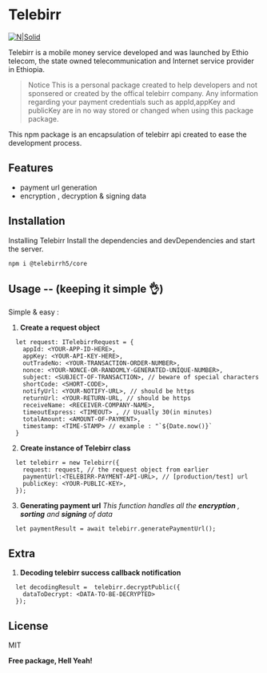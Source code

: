 # Telebirr

[![N|Solid](https://www.ethiotelecom.et/wp-content/uploads/2021/04/TeleBirr-Logo.svg)](https://www.ethiotelecom.et/wp-content/uploads/2021/04/TeleBirr-Logo.svg)


Telebirr is a mobile money service developed and was launched by Ethio telecom, the state owned telecommunication and Internet service provider in Ethiopia.
> Notice
> This is a personal package  created to help developers and not sponsered or created by the offical telebirr company.
> Any information regarding your payment credentials such as appId,appKey and publicKey are in no way stored or changed when using this package package.

This npm package  is an encapsulation of telebirr  api created to ease the development process.

## Features
- payment url generation
- encryption , decryption & signing data

## Installation
Installing Telebirr
Install the dependencies and devDependencies and start the server.
```
npm i @telebirrh5/core
```
## Usage -- (keeping it simple 👌) 

Simple & easy :
1. **Create a request object**
```
  let request: ITelebirrRequest = {
    appId: <YOUR-APP-ID-HERE>,
    appKey: <YOUR-API-KEY-HERE>,
    outTradeNo: <YOUR-TRANSACTION-ORDER-NUMBER>,
    nonce: <YOUR-NONCE-OR-RANDOMLY-GENERATED-UNIQUE-NUMBER>,
    subject: <SUBJECT-OF-TRANSACTION>, // beware of special characters
    shortCode: <SHORT-CODE>, 
    notifyUrl: <YOUR-NOTIFY-URL>, // should be https 
    returnUrl: <YOUR-RETURN-URL, // should be https
    receiveName: <RECEIVER-COMPANY-NAME>,
    timeoutExpress: <TIMEOUT> , // Usually 30(in minutes)
    totalAmount: <AMOUNT-OF-PAYMENT>,
    timestamp: <TIME-STAMP> // example : "`${Date.now()}`
  }
```
2. **Create instance of Telebirr class**
```
  let telebirr = new Telebirr({
    request: request, // the request object from earlier
    paymentUrl:<TELEBIRR-PAYMENT-API-URL>, // [production/test] url 
    publicKey: <YOUR-PUBLIC-KEY>,
  });
```
3. **Generating payment url**
*This function handles all the **encryption** , **sorting** and **signing** of data*
```
  let paymentResult = await telebirr.generatePaymentUrl();
```
## Extra  
1. **Decoding telebirr success callback notification**
```
  let decodingResult =  telebirr.decryptPublic({
    dataToDecrypt: <DATA-TO-BE-DECRYPTED>
  });
```





## License

MIT

**Free package, Hell Yeah!**
